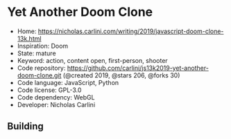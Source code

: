 # Yet Another Doom Clone

- Home: https://nicholas.carlini.com/writing/2019/javascript-doom-clone-13k.html
- Inspiration: Doom
- State: mature
- Keyword: action, content open, first-person, shooter
- Code repository: https://github.com/carlini/js13k2019-yet-another-doom-clone.git (@created 2019, @stars 206, @forks 30)
- Code language: JavaScript, Python
- Code license: GPL-3.0
- Code dependency: WebGL
- Developer: Nicholas Carlini

## Building
